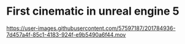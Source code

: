 # First cinematic in unreal engine 5

https://user-images.githubusercontent.com/57597187/201784936-7d457a4f-85c1-4183-924f-e9b5490a6f44.mov
